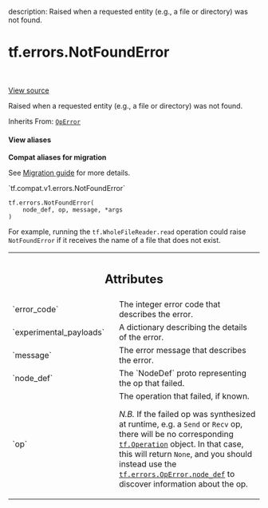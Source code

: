 description: Raised when a requested entity (e.g., a file or directory) was not found.

<div itemscope itemtype="http://developers.google.com/ReferenceObject">
<meta itemprop="name" content="tf.errors.NotFoundError" />
<meta itemprop="path" content="Stable" />
<meta itemprop="property" content="__init__"/>
</div>

# tf.errors.NotFoundError

<!-- Insert buttons and diff -->

<table class="tfo-notebook-buttons tfo-api nocontent" align="left">

</table>

<a target="_blank" class="external" href="/code/stable/tensorflow/python/framework/errors_impl.py">View source</a>



Raised when a requested entity (e.g., a file or directory) was not found.

Inherits From: [`OpError`](../../tf/errors/OpError.md)

<section class="expandable">
  <h4 class="showalways">View aliases</h4>
  <p>
<b>Compat aliases for migration</b>
<p>See
<a href="https://www.tensorflow.org/guide/migrate">Migration guide</a> for
more details.</p>
<p>`tf.compat.v1.errors.NotFoundError`</p>
</p>
</section>

<pre class="devsite-click-to-copy prettyprint lang-py tfo-signature-link">
<code>tf.errors.NotFoundError(
    node_def, op, message, *args
)
</code></pre>



<!-- Placeholder for "Used in" -->

For example, running the
`tf.WholeFileReader.read`
operation could raise `NotFoundError` if it receives the name of a file that
does not exist.




<!-- Tabular view -->
 <table class="responsive fixed orange">
<colgroup><col width="214px"><col></colgroup>
<tr><th colspan="2"><h2 class="add-link">Attributes</h2></th></tr>

<tr>
<td>
`error_code`
</td>
<td>
The integer error code that describes the error.
</td>
</tr><tr>
<td>
`experimental_payloads`
</td>
<td>
A dictionary describing the details of the error.
</td>
</tr><tr>
<td>
`message`
</td>
<td>
The error message that describes the error.
</td>
</tr><tr>
<td>
`node_def`
</td>
<td>
The `NodeDef` proto representing the op that failed.
</td>
</tr><tr>
<td>
`op`
</td>
<td>
The operation that failed, if known.

*N.B.* If the failed op was synthesized at runtime, e.g. a `Send`
or `Recv` op, there will be no corresponding
<a href="../../tf/Operation.md"><code>tf.Operation</code></a>
object.  In that case, this will return `None`, and you should
instead use the <a href="../../tf/errors/OpError.md#node_def"><code>tf.errors.OpError.node_def</code></a> to
discover information about the op.
</td>
</tr>
</table>



